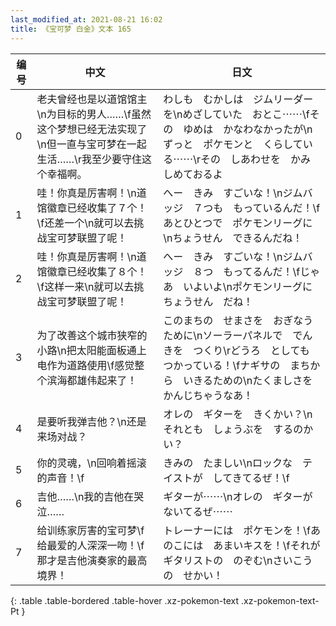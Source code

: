 ```yaml
---
last_modified_at: 2021-08-21 16:02
title: 《宝可梦 白金》文本 165
---
```

| 编号 | 中文 | 日文 |
| ---- | ---- | ---- |
| 0 | 老夫曾经也是以道馆馆主\n为目标的男人……\f虽然这个梦想已经无法实现了\n但一直与宝可梦在一起生活……\r我至少要守住这个幸福啊。 | わしも　むかしは　ジムリーダーを\nめざしていた　おとこ⋯⋯\fその　ゆめは　かなわなかったが\nずっと　ポケモンと　くらしている⋯⋯\rその　しあわせを　かみしめておるよ |
| 1 | 哇！你真是厉害啊！\n道馆徽章已经收集了７个！\f还差一个\n就可以去挑战宝可梦联盟了呢！ | へー　きみ　すごいな！\nジムバッジ　７つも　もっているんだ！\fあとひとつで　ポケモンリーグに\nちょうせん　できるんだね！ |
| 2 | 哇！你真是厉害啊！\n道馆徽章已经收集了８个！\f这样一来\n就可以去挑战宝可梦联盟了呢！ | へー　きみ　すごいな！\nジムバッジ　８つ　もってるんだ！\fじゃあ　いよいよ\nポケモンリーグに　ちょうせん　だね！ |
| 3 | 为了改善这个城市狭窄的小路\n把太阳能面板通上电作为道路使用\f感觉整个滨海都雄伟起来了！ | このまちの　せまさを　おぎなうために\nソーラーパネルで　でんきを　つくり\rどうろ　としても　つかっている！\fナギサの　まちから　いきるための\nたくましさを　かんじちゃうなあ！ |
| 4 | 是要听我弹吉他？\n还是来场对战？ | オレの　ギターを　きくかい？\nそれとも　しょうぶを　するのかい？ |
| 5 | 你的灵魂，\n回响着摇滚的声音！\f | きみの　たましい\nロックな　テイストが　してきてるぜ！\f |
| 6 | 吉他……\n我的吉他在哭泣…… | ギターが⋯⋯\nオレの　ギターが　ないてるぜ⋯⋯ |
| 7 | 给训练家厉害的宝可梦\f给最爱的人深深一吻！\f那才是吉他演奏家的最高境界！ | トレーナーには　ポケモンを！\fあのこには　あまいキスを！\fそれが　ギタリストの　のぞむ\nさいこうの　せかい！ |
{: .table .table-bordered .table-hover .xz-pokemon-text .xz-pokemon-text-Pt }